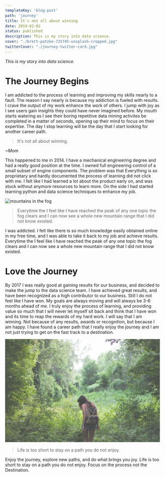 ```yaml
---
templateKey: 'blog-post'
path: 'journey'
title: It's not all about winning
date: 2019-02-02
status: published
description: This is my story into data science.
cover: "./brett-patzke-725745-unsplash-cropped.jpg"
twitterCover: "./journey-twitter-card.jpg"
---
```

_This is my story into data science._

# The Journey Begins

I am addicted to the process of learning and improving my skills nearly to a fault. The reason I say nearly is because my addiction is fueled with results.  I crave the output of my work enhance the work of others.  I jump with joy as I see users gain insights they could have never imagined before.  My mouth starts watering as I see their boring repetitive data mining activites be completed in a matter of seconds, opening up their mind to focus on their expertise.  The day I stop learning will be the day that I start looking for another career path. 

> It's not all about winning.

_~Mom_

This happened to me in 2014.  I have a mechanical engineering degree and had a really good position at the time.  I owned full engineering control of a small subset of engine components.  The problem was that Everything is so proprietary and hardly documented the process of learning did not click with me.  I felt like I had learned a lot about the product early on, and was stuck without anymore resources to learn more.  On the side I had started learning python and data science techniques to enhance my job.

![mountains in the fog](./eberhard-grossgasteiger-382452-unsplash.jpg)

> Everytime the I feel like I have reached the peak of any one topic the fog clears and I can now see a whole new mountain range that I did not know existed.

I was addicted.  I felt like there is so much knowledge easily obtained online in my free time, and I was able to take it back to my job and achieve results.  Everytime the I feel like I have reached the peak of any one topic the fog clears and I can now see a whole new mountain range that I did not know existed.


# Love the Journey

By 2017 I was really good at gaining results for our business, and decided to make the jump to the data science team.  I have achieved great results, and have been recognized as a high contributor to our business.  Still I do not feel like I have won.  My goals are always moving and will always be 3-6 months ahead of me.  I truly enjoy the process of learning, and providing value so much that I will never let myself sit back and think that I have won and its time to reap the rewards of my hard work.  I will say that I am winning.  Not because of any results, awards or recognition, but because I am happy.  I have found a career path that I really enjoy the journey and I am not just trying to get on the fast track to a destination.

![exploring](./michelle-spencer-1116-unsplash.jpg)
> Life is too short to stay on a path you do not enjoy. 

Enjoy the journey, explore new paths, and do what brings you joy.  Life is too short to stay on a path you do not enjoy. Focus on the process not the Destination.


